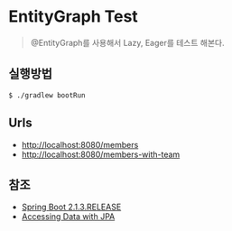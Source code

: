 # EntityGraph Test
> @EntityGraph를 사용해서 Lazy, Eager를 테스트 해본다.

## 실행방법
```
$ ./gradlew bootRun
```

## Urls
- [http://localhost:8080/members](http://localhost:8080/members)
- [http://localhost:8080/members-with-team](http://localhost:8080/members-with-team)

## 참조
- [Spring Boot 2.1.3.RELEASE](https://docs.spring.io/spring-boot/docs/2.1.3.RELEASE/reference/htmlsingle/)
- [Accessing Data with JPA](https://spring.io/guides/gs/accessing-data-jpa/)